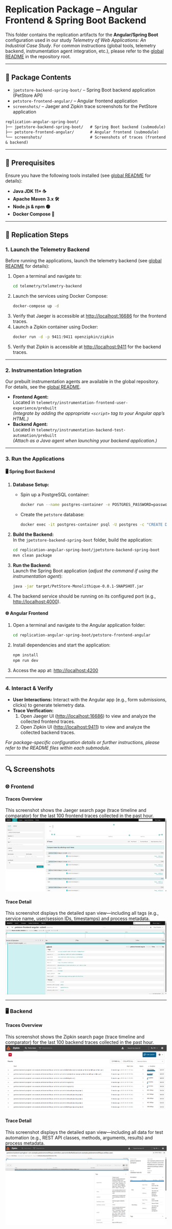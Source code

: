# Replication Package – Angular Frontend & Spring Boot Backend  
This folder contains the replication artifacts for the **Angular/Spring Boot** configuration used in our study *Telemetry of Web Applications: An Industrial Case Study*. For common instructions (global tools, telemetry backend, instrumentation agent integration, etc.), please refer to the [global README](../README.md) in the repository root.

---

## 📂 Package Contents  
- `jpetstore-backend-spring-boot/` – Spring Boot backend application (PetStore API)  
- `petstore-frontend-angular/` – Angular frontend application  
- `screenshots/` – Jaeger and Zipkin trace screenshots for the PetStore application  

```plaintext
replication-angular-spring-boot/
├── jpetstore-backend-spring-boot/   # Spring Boot backend (submodule)
├── petstore-frontend-angular/       # Angular frontend (submodule)
└── screenshots/                     # Screenshots of traces (frontend & backend)
```

---

## 🔧 Prerequisites  
Ensure you have the following tools installed (see [global README](../README.md#️-common-tools) for details):
- **Java JDK 11+ ☕**
- **Apache Maven 3.x 🛠️**
- **Node.js & npm 🟢**
- **Docker Compose 🐳**

---

## 🚀 Replication Steps
### 1. Launch the Telemetry Backend  
Before running the applications, launch the telemetry backend (see [global README](../README.md#-global-replication-steps) for details):

1. Open a terminal and navigate to:
   ```sh
   cd telemetry/telemetry-backend
   ```
2. Launch the services using Docker Compose:
   ```sh
   docker-compose up -d
   ```
3. Verify that Jaeger is accessible at [http://localhost:16686](http://localhost:16686) for the frontend traces.
4. Launch a Zipkin container using Docker:
   ```sh
   docker run -d -p 9411:9411 openzipkin/zipkin
   ```
5. Verify that Zipkin is accessible at [http://localhost:9411](http://localhost:9411) for the backend traces.

---

### 2. Instrumentation Integration  
Our prebuilt instrumentation agents are available in the global repository. For details, see the [global README](../README.md#2-use-the-prebuilt-instrumentation-agents).
- **Frontend Agent:**  
  Located in `telemetry/instrumentation-frontend-user-experience/prebuilt`  
  *(Integrate by adding the appropriate `<script>` tag to your Angular app’s HTML.)*
- **Backend Agent:**  
  Located in `telemetry/instrumentation-backend-test-automation/prebuilt`  
  *(Attach as a Java agent when launching your backend application.)*

---

### 3. Run the Applications
#### 🖥️ Spring Boot Backend  
1. **Database Setup:**  
   - Spin up a PostgreSQL container:
     ```sh
     docker run --name postgres-container -e POSTGRES_PASSWORD=password -p 5432:5432 -d postgres:latest
     ```
   - Create the `petstore` database:
     ```sh
     docker exec -it postgres-container psql -U postgres -c "CREATE DATABASE petstore;"
     ```
2. **Build the Backend:**  
   In the `jpetstore-backend-spring-boot` folder, build the application:
   ```sh
   cd replication-angular-spring-boot/jpetstore-backend-spring-boot
   mvn clean package
   ```
3. **Run the Backend:**  
   Launch the Spring Boot application (*adjust the command if using the instrumentation agent*):
   ```sh
   java -jar target/PetStore-Monolithique-0.0.1-SNAPSHOT.jar
   ```

4. The backend service should be running on its configured port (e.g., [http://localhost:4000](http://localhost:4000)).

#### 🌐 Angular Frontend  
1. Open a terminal and navigate to the Angular application folder:
   ```sh
   cd replication-angular-spring-boot/petstore-frontend-angular
   ```
2. Install dependencies and start the application:
   ```sh
   npm install
   npm run dev
   ```
3. Access the app at: [http://localhost:4200](http://localhost:4200)

---

### 4. Interact & Verify  
- **User Interactions:** Interact with the Angular app (e.g., form submissions, clicks) to generate telemetry data.
- **Trace Verification:**
   1. Open Jaeger UI ([http://localhost:16686](http://localhost:16686)) to view and analyze the collected frontend traces.
   2. Open Zipkin UI ([http://localhost:9411](http://localhost:9411)) to view and analyze the collected backend traces.

*For package-specific configuration details or further instructions, please refer to the README files within each submodule.*

---

## 🔍 Screenshots  
### 🌐 Frontend
#### Traces Overview  
This screenshot shows the Jaeger search page (trace timeline and comparator) for the last 100 frontend traces collected in the past hour.  
![Jaeger Trace Overview](screenshots/jaeger/traces-overview.png)

#### Trace Detail  
This screenshot displays the detailed span view—including all tags (e.g., service name, user/session IDs, timestamps) and process metadata.  
![Jaeger Span Detail](screenshots/jaeger/trace-detail.png)

---

### 🖥️ Backend
#### Traces Overview  
This screenshot shows the Zipkin search page (trace timeline and comparator) for the last 100 backend traces collected in the past hour.  
![Zipkin Trace Overview](screenshots/zipkin/traces-overview.png)

#### Trace Detail  
This screenshot displays the detailed span view—including all data for test automation (e.g., REST API classes, methods, arguments, results) and process metadata.  
![Zipkin Trace Detail](screenshots/zipkin/trace-detail.png)